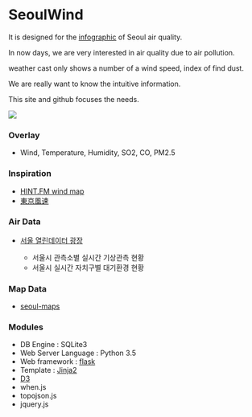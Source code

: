 # SeoulWind

It is designed for the [infographic](https://en.wikipedia.org/wiki/Infographic) of Seoul air quality.

In now days, we are very interested in air quality due to air pollution.
 
weather cast only shows a number of a wind speed, index of find dust.

We are really want to know the intuitive information.

This site and github focuses the needs.

<img src="https://raw.githubusercontent.com/akahard2dj/SeoulWind/master/image/SeoulWind_Page.png">

### Overlay
 - Wind, Temperature, Humidity, SO2, CO, PM2.5

### Inspiration
 - [HINT.FM wind map](http://hint.fm/wind/)
 - [東京風速](https://air.nullschool.net/)
 
### Air Data
 - [서울 열린데이터 광장](http://data.seoul.go.kr)
 
    - 서울시 관측소별 실시간 기상관측 현황
    - 서울시 실시간 자치구별 대기환경 현황
  
### Map Data
 - [seoul-maps](https://github.com/southkorea/seoul-maps)
 
  
### Modules
 - DB Engine : SQLite3
 - Web Server Language : Python 3.5
 - Web framework : [flask](http://flask.pocoo.org/)
 - Template : [Jinja2](http://jinja.pocoo.org/docs/2.9/)
 - [D3](https://d3js.org/)
 - when.js
 - topojson.js
 - jquery.js

